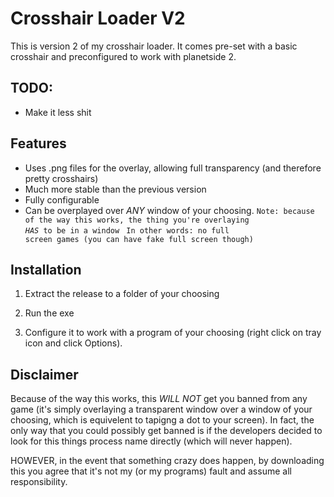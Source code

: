 Crosshair Loader V2
===============

This is version 2 of my crosshair loader. It comes pre-set with a basic crosshair and preconfigured to work with planetside 2.

TODO:
-----
 + Make it less shit

Features
-------
 + Uses .png files for the overlay, allowing full transparency (and therefore pretty crosshairs)
 + Much more stable than the previous version
 + Fully configurable
 + Can be overplayed over *ANY* window of your choosing.
<code>Note: because of the way this works, the thing you're overlaying *HAS* to be in a window  </code>
<code>In other words: no full screen games (you can have fake full screen though)</code>

Installation
-------
 1) Extract the release to a folder of your choosing
 
 2) Run the exe 
 
 3) Configure it to work with a program of your choosing (right click on tray icon and click Options).
 
Disclaimer
----
 Because of the way this works, this *WILL NOT* get you banned from any game (it's simply overlaying a transparent window over a window of your choosing, which is equivelent to tapigng a dot to your screen). In fact, the only way that you could possibly get banned is if the developers decided to look for this things process name directly (which will never happen).
 
 HOWEVER, in the event that something crazy does happen, by downloading this you agree that it's not my (or my programs) fault and assume all responsibility.
